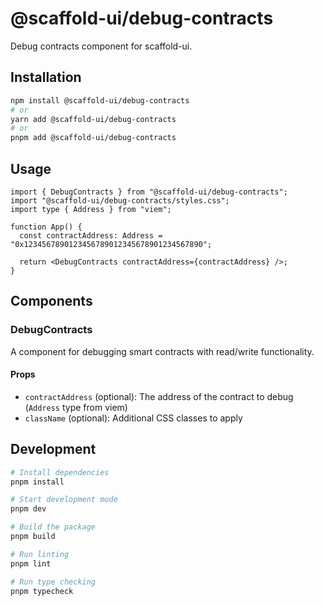 # @scaffold-ui/debug-contracts

Debug contracts component for scaffold-ui.

## Installation

```bash
npm install @scaffold-ui/debug-contracts
# or
yarn add @scaffold-ui/debug-contracts
# or
pnpm add @scaffold-ui/debug-contracts
```

## Usage

```tsx
import { DebugContracts } from "@scaffold-ui/debug-contracts";
import "@scaffold-ui/debug-contracts/styles.css";
import type { Address } from "viem";

function App() {
  const contractAddress: Address = "0x1234567890123456789012345678901234567890";

  return <DebugContracts contractAddress={contractAddress} />;
}
```

## Components

### DebugContracts

A component for debugging smart contracts with read/write functionality.

#### Props

- `contractAddress` (optional): The address of the contract to debug (`Address` type from viem)
- `className` (optional): Additional CSS classes to apply

## Development

```bash
# Install dependencies
pnpm install

# Start development mode
pnpm dev

# Build the package
pnpm build

# Run linting
pnpm lint

# Run type checking
pnpm typecheck
```
